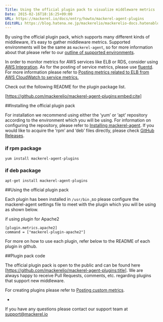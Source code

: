 ```yaml
---
Title: Using the official plugin pack to visualize middleware metrics
Date: 2015-02-16T18:16:25+09:00
URL: https://mackerel.io/docs/entry/howto/mackerel-agent-plugins
EditURL: https://blog.hatena.ne.jp/mackerelio/mackerelio-docs.hatenablog.mackerel.io/atom/entry/8454420450083908463
---
```


By using the official plugin pack, which supports many different kinds of middleware, it’s easy to gather middleware metrics. Supported environments will be the same as `mackerel-agent`, so for more information about that please refer to our [outline of supported environments](https://mackerel.io/docs/entry/overview#support-environments).

In order to monitor metrics for AWS services like ELB or RDS, consider using [AWS Integration](https://mackerel.io/docs/entry/integrations/aws). As for the posting of service metrics, please use [fluentd](http://www.fluentd.org/). For more information please refer to [Posting metrics related to ELB from AWS CloudWatch to service metrics.](https://mackerel.io/docs/entry/advanced/fluentd#example-elb)

Check out the following README for the plugin package list.

[https://github.com/mackerelio/mackerel-agent-plugins:embed:cite]

##Installing the official plugin pack

For installation we recommend using either the ‘yum’ or ‘apt’ repository according to the environment which you will be using. For information on configuring the repository, please refer to [Installing mackerel-agent][]. If you would like to acquire the ‘rpm’ and ‘deb’ files directly, please check [GitHub Releases][].

[Installing mackerel-agent]: https://mackerel.io/my/instruction-agent
[GitHub Releases]: https://github.com/mackerelio/mackerel-agent-plugins/releases

### if rpm package

```
yum install mackerel-agent-plugins
```

### if deb package

```
apt-get install mackerel-agent-plugins
```

##Using the official plugin pack

Each plugin has been installed in `/usr/bin` ,so please configure the mackerel-agent settings file to meet with the plugin which you will be using as shown below.

if using plugin for Apache2
```
[plugin.metrics.apache2]
command = ["mackerel-plugin-apache2"]
```

For more on how to use each plugin, refer below to the README of each plugin in github.

##Plugin pack code

The official plugin pack is open to the public and can be found here [https://github.com/mackerelio/mackerel-agent-plugins:title].
We are always happy to receive Pull Requests, comments, etc. regarding plugins that support new middleware.

For creating plugins please refer to [Posting custom metrics](https://mackerel.io/docs/entry/advanced/custom-metrics).

-

If you have any questions please contact our support team at support@mackerel.io
